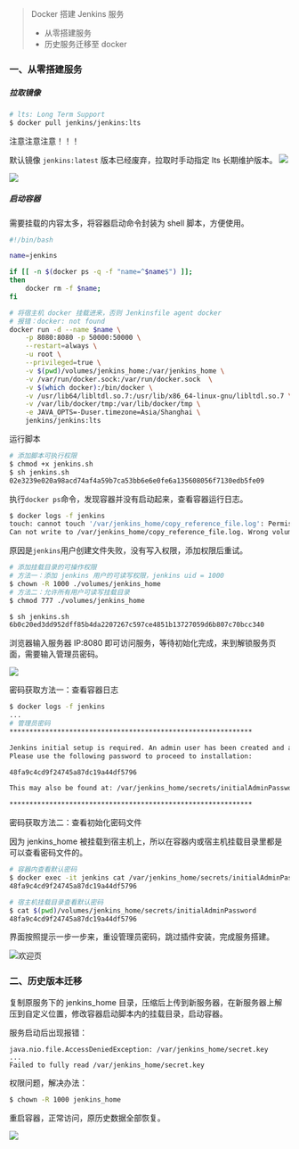 > Docker 搭建 Jenkins 服务
> - 从零搭建服务
> - 历史服务迁移至 docker



### 一、从零搭建服务

##### 拉取镜像

```bash
# lts: Long Term Support
$ docker pull jenkins/jenkins:lts
```
注意注意注意！！！

默认镜像 `jenkins:latest` 版本已经废弃，拉取时手动指定 lts 长期维护版本。
![](https://gitee.com/abeelan/image-hosting-service/raw/master/img/image-20220105105134363.png)

![](https://gitee.com/abeelan/image-hosting-service/raw/master/img/SkisPOBwErLmpH8I8hH9cgfwde07f5Gh.gif)


##### 启动容器 

需要挂载的内容太多，将容器启动命令封装为 shell 脚本，方便使用。

```bash
#!/bin/bash

name=jenkins

if [[ -n $(docker ps -q -f "name=^$name$") ]];
then
    docker rm -f $name;
fi

# 将宿主机 docker 挂载进来，否则 Jenkinsfile agent docker
# 报错：docker: not found
docker run -d --name $name \
    -p 8080:8080 -p 50000:50000 \
    --restart=always \
    -u root \
    --privileged=true \
    -v $(pwd)/volumes/jenkins_home:/var/jenkins_home \
    -v /var/run/docker.sock:/var/run/docker.sock  \
    -v $(which docker):/bin/docker \
    -v /usr/lib64/libltdl.so.7:/usr/lib/x86_64-linux-gnu/libltdl.so.7 \
    -v /var/lib/docker/tmp:/var/lib/docker/tmp \
    -e JAVA_OPTS=-Duser.timezone=Asia/Shanghai \
    jenkins/jenkins:lts
```

运行脚本

```bash
# 添加脚本可执行权限
$ chmod +x jenkins.sh
$ sh jenkins.sh
02e3239e020a98acd74af4a59b7ca53bb6e6e0fe6a135608056f7130edb5fe09
```

执行`docker ps`命令，发现容器并没有启动起来，查看容器运行日志。

```bash
$ docker logs -f jenkins
touch: cannot touch '/var/jenkins_home/copy_reference_file.log': Permission denied
Can not write to /var/jenkins_home/copy_reference_file.log. Wrong volume permissions?
```

原因是`jenkins`用户创建文件失败，没有写入权限，添加权限后重试。

```bash
# 添加挂载目录的可操作权限
# 方法一：添加 jenkins 用户的可读写权限，jenkins uid = 1000
$ chown -R 1000 ./volumes/jenkins_home
# 方法二：允许所有用户可读写挂载目录
$ chmod 777 ./volumes/jenkins_home

$ sh jenkins.sh
6b0c20ed3dd952dff85b4da2207267c597ce4851b13727059d6b807c70bcc340
```

浏览器输入服务器 IP:8080 即可访问服务，等待初始化完成，来到解锁服务页面，需要输入管理员密码。

![](https://gitee.com/abeelan/image-hosting-service/raw/master/img/image-20220105101425024.png)



密码获取方法一：查看容器日志

```bash
$ docker logs -f jenkins
...
# 管理员密码
*************************************************************

Jenkins initial setup is required. An admin user has been created and a password generated.
Please use the following password to proceed to installation:

48fa9c4cd9f24745a87dc19a44df5796

This may also be found at: /var/jenkins_home/secrets/initialAdminPassword

*************************************************************
```

密码获取方法二：查看初始化密码文件

因为 jenkins_home 被挂载到宿主机上，所以在容器内或宿主机挂载目录里都是可以查看密码文件的。

```bash
# 容器内查看默认密码
$ docker exec -it jenkins cat /var/jenkins_home/secrets/initialAdminPassword
48fa9c4cd9f24745a87dc19a44df5796

# 宿主机挂载目录查看默认密码
$ cat $(pwd)/volumes/jenkins_home/secrets/initialAdminPassword
48fa9c4cd9f24745a87dc19a44df5796
```

界面按照提示一步一步来，重设管理员密码，跳过插件安装，完成服务搭建。

![欢迎页](https://gitee.com/abeelan/image-hosting-service/raw/master/img/image-20211224102547974.png)



### 二、历史版本迁移

复制原服务下的 jenkins_home 目录，压缩后上传到新服务器，在新服务器上解压到自定义位置，修改容器启动脚本内的挂载目录，启动容器。

服务启动后出现报错：
```
java.nio.file.AccessDeniedException: /var/jenkins_home/secret.key
...
Failed to fully read /var/jenkins_home/secret.key
```
权限问题，解决办法：
```bash
$ chown -R 1000 jenkins_home
```
重启容器，正常访问，原历史数据全部恢复。

![](https://gitee.com/abeelan/image-hosting-service/raw/master/img/qkJnJgz7G9LtM5Nx9L09ot9eTdPUDPNS.gif)


